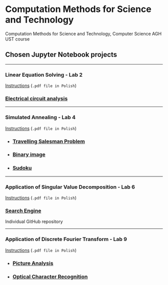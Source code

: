 # Computation Methods for Science and Technology
Computation Methods for Science and Technology, Computer Science AGH UST course

## Chosen Jupyter Notebook projects
<hr/>

### Linear Equation Solving - Lab 2
[Instructions](Instructions/lab2.pdf) (`.pdf file in Polish`)
### [Electrical circuit analysis](Lab02/task3.ipynb)
<hr/>

### Simulated Annealing - Lab 4
[Instructions](Instructions/lab4.pdf) (`.pdf file in Polish`)
- ### [Travelling Salesman Problem](Lab04/task1.ipynb)
- ### [Binary image](Lab04/task2.ipynb)
- ### [Sudoku](Lab04/task3.ipynb)
<hr/>

### Application of Singular Value Decomposition - Lab 6
[Instructions](Instructions/lab6.pdf) (`.pdf file in Polish`)
### [Search Engine](https://github.com/Nepommuck/Search-Engine) 
Individual GitHub repository
<hr/>

### Application of Discrete Fourier Transform - Lab 9
[Instructions](Instructions/lab9.pdf) (`.pdf file in Polish`)

- ### [Picture Analysis](Lab09/task1.ipynb)
- ### [Optical Character Recognition](Lab09/task2.ipynb)
